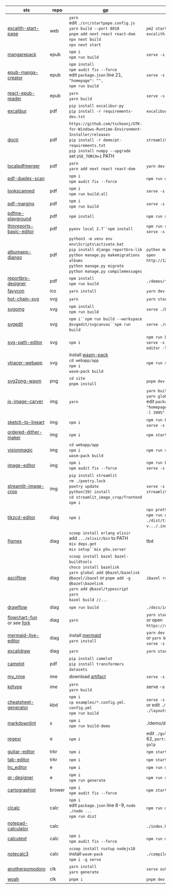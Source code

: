 sts|repo|gp|install|start|preview
---|---|---|---|---|---
|[excalith-start-page](https://github.com/excalith/excalith-start-page)|web|`yarn`<br>edit `./src/startpape.config.js`<br>`yarn build --port 8010`<br>`pnpm add next react react-dom`<br>`npx next build`<br>`npx next start`|`pm2 start deploy.json --name excalith-start-page --watch`|![](_media/excalith-start-page.png)
|[mangarepack](https://github.com/Aeroblast/MangaRepack)|epub|`npm i`<br>`npm run build`|`serve -s dist`|![](_media/mangarepack.png)
|[epub-manga-creator](https://github.com/wing-kai/epub-manga-creator)|epub|`npm install`<br>`npm audit fix --force`<br>edit `package.json` line 21, `"homepage": "",`<br>`npm run build`|`serve -s build`|![](_media/epub-manga-creator.png)
|[react-epub-reader](https://github.com/alex1504/react-epub-reader)|epub|`yarn`<br>`yarn build`|`serve -s dist`|![](_media/react-epub-reader.png)
|[excalibur](https://github.com/camelot-dev/excalibur)|pdf|`pip install excalibur-py`<br>`pip install -r requirements-dev.txt`|`excalibur webserver`|![]()tbd
|[doctr](https://github.com/mindee/doctr)|pdf|`https://github.com/tschoonj/GTK-for-Windows-Runtime-Environment-Installer/releases`<br>`pip install -r demo/pt-requirements.txt`<br>`pip install numpy --upgrade`<br>set `USE_TORCH=1` PATH|`streamlit run demo/app.py`|![](_media/doctr.png)
|[localpdfmerger](https://github.com/julianfbeck/localpdfmerger)|pdf|`yarn`<br>`yarn add next react react-dom`|`yarn dev`|![](_media/localpdfmerger.png)
|[pdf-duplex-scan](https://github.com/clemensheithecker/pdf-duplex-scan)||`npm i`<br>`npm audit fix --force`|`npm run dev`|![](_media/pdf-duplex-scan.png)
|[lookscanned](https://github.com/rwv/lookscanned.io)|pdf|`npm i`<br>`npm run build:all`|`serve -s dist`|![](_media/lookscanned.png)
|[pdf-margins](https://github.com/ToyVo/pdf-margins)|pdf|`npm i`<br>`npm run build`|`serve -s build`|![](_media/pdf-margins.png)
|[pdfme-playground](https://github.com/pdfme/pdfme-playground)|pdf|`npm install`|`npm run start`|![](_media/pdfme-playground.png)
|[thinreports-basic-editor](https://github.com/thinreports/thinreports-basic-editor)|pdf|`pyenv local 2.7``npm install`|`npm run start`<br>`serve -s app`|![](_media/thinreports-basic-editor.png)
|[albumapp-django](https://github.com/jobsta/albumapp-django)|pdf|`python3 -m venv env`<br>`env\Scripts\activate.bat`<br>`pip install django reportbro-lib`<br>`python manage.py makemigrations albums`<br>`python manage.py migrate`<br>`python manage.py compilemessages`|`python manage.py runserver`<br>`open http://127.0.0.1:8000/albums`|![](_media/albumapp-django.png)
|[reportbro-designer](https://github.com/jobsta/reportbro-designer)|pdf|`npm install`<br>`npm run build`|`./demos/*.html`|![](_media/reportbro-designer.png)
|[favycon](https://github.com/ruisaraiva19/favycon)|ico|`yarn install`|`yarn dev`|![](_media/favycon.png)
|[hot-chain-svg](https://github.com/w1nt3r-eth/hot-chain-svg)|svg|`yarn`|`yarn start`|![](_media/hot-chain-svg.png)
|[svgomg](https://github.com/jakearchibald/svgomg)|svg|`npm install`<br>`npm run build`|`serve ./build`|![](_media/svgomg.png)
|[svgedit](https://github.com/SVG-Edit/svgedit)|svg|`npm i``npm run build --workspace @svgedit/svgcanvas``npm run build`|`serve ./dist/editor`|![](_media/svgedit.png)
|[svg-path-editor](https://github.com/Yqnn/svg-path-editor)|svg|`npm i`|`npm run build`<br>`serve -s dist/svg-path-editor -l 3000`|![](_media/svg-path-editor.png)
|[vtracer-webapp](https://github.com/visioncortex/vtracer)|svg|install [wasm-pack](https://rustwasm.github.io/wasm-pack)<br>`cd webapp/app`<br>`npm i`<br>`wasm-pack build`|`npm run start -- --port 8000`|![](_media/vtracer-webapp.png)
|[svg2png-wasm](https://github.com/ssssota/svg2png-wasm)|png|`cd site`<br>`pnpm install`|`pnpm dev`|![]()tbd
|[js-image-carver](https://github.com/trekhleb/js-image-carver)|img|`yarn`|`yarn build`<br>`yarn global add serve`<br>edit `package.json`, `"homepage": "serve -s build -l 3995"`<br>|![](_media/js-image-carver.png)
|[sketch-to-lineart](https://github.com/seleb/sketch-to-lineart)|img|`npm i`|`npm run build`<br>`serve -s docs`|![](_media/sketch-to-lineart.png)
|[ordered-dither-maker](https://github.com/seleb/ordered-dither-maker)|img|`npm i`|`npm start`|![](_media/ordered-dither-maker.png)
|[visionmagic](https://github.com/visioncortex/visionmagic)|img|`cd webapp/app`<br>`npm i`<br>`wasm-pack build`|`npm run start -- --port 3000`|![](_media/visionmagic.png)
|[image-editor](https://github.com/andrepv/image-editor)|img|`npm i`<br>`npm audit fix --force`|`npm run build`<br>`serve -s build -l 3001`|![](_media/image-editor.png)
|[streamlit-image-crop](https://github.com/mitsuse/streamlit-image-crop)|img|`pip install streamlit`<br>`rm ./poetry.lock`<br>`poetry update`<br>`python(39) install  `<br>`cd streamlit_image_crop/frontend`<br>`npm i`|`serve -s build -l 3001` and `streamlit run example.py`|![](_media/streamlit-image-crop.png)
|[tikzcd-editor](https://github.com/yishn/tikzcd-editor)|diag|`npm i`|`npx prettier --write .`<br>`npm run dist`<br>`./dist/tikzcd-editor-v.../.index.html`|![](_media/tikzcd-editor.png)|![](_media/tikzcd-editor.png)
|[figmex](https://github.com/nbw/figmex)|diag|`scoop install erlang elixir`<br>add `.../elixir/bin` to PATH<br>`mix deps.get`<br>`mix setup``mix phx.server`|![]()tbd
|[asciiflow](https://github.com/lewish/asciiflow)|diag|`scoop install bazel bazel-buildtools`<br>`choco install bazelisk`<br>`yarn global add @bazel/bazelisk @bazel/ibazel` or `pnpm add -g @bazel\bazelisk` <br>`yarn add @bazel/typescript`<br>`yarn`<br>`bazel build //...`|`ibazel run client:devserver`|![]()tbd
|[drawflow](https://github.com/jerosoler/Drawflow)|diag|`npm run build`|`./docs/index.html`|![](_media/drawflow.png)
|[flowchart-fun](https://github.com/tone-row/flowchart-fun)<br>or see [fork](https://github.com/piaverous/flowchart-fun) |diag|`yarn`|`yarn start`<br>or open `https://vercel.com/dashboard`|![](_media/flowchart-fun.png)
|[mermaid-live-editor](https://github.com/mermaid-js/mermaid-live-editor)|diag|install [mermaid](https://mermaid-js.github.io/mermaid)<br>`yarn install`|`yarn dev -- --open`<br>or `yarn build`<br>`serve -s docs -l 3998`|![](_media/mermaid-live-editor.png)
|[excalidraw](https://github.com/excalidraw/excalidraw)|diag|`yarn`|`yarn start`|![](_media/excalidraw.png)
|[camelot](https://github.com/camelot-dev/camelot)|pdf|`pip install camelot`<br>`pip install transformers datasets`||![]()tbd
|[my_rime](https://github.com/LibreService/my_rime)|ime|download [artifact](https://github.com/LibreService/my_rime/releases/download/latest/my-rime-dist.zip)|`serve -s my-rime-dist`|![](_media/my_rime.png)
|[kdtype](https://github.com/steveruizok/kdtype)|ime|`yarn`<br>`yarn build`|serve -s dist`|![](_media/kdtype.png)
|[cheatsheet-generator](https://github.com/nathanlesage/cheatsheet-generator)|kbd|`npm i`<br>`cp examples/*.config.yml. config.yml`<br>`npm run build`<br>|`serve -s dist`<br>or edit `./assets/template.htm`, `./layouts/layout_map.yml`|![](_media/cheatsheet-generator.png)
|[markdownlint](https://github.com/DavidAnson/markdownlint)|s|`npm i`<br>`npm run build-demo`|./demo/default.htm|![](_media/markdownlint.png)tbd
|[regexr](https://github.com/gskinner/regexr)|e|`npm i`|edit `./gulpfile.babel.js` line 62, `port: 3001`<br>`gulp`|![](_media/regexr.png)
|[guitar-editor](https://github.com/Haixiang6123/guitar-editor)|trkr|`npm i`|`npm start`|![](_media/guitar-editor.png)
|[tab-editor](https://github.com/calesce/tab-editor)|trkr|`npm i`|`npm start`|![](_media/tab-editor.png)
|[lrc_editor](https://github.com/yiyizym/lrc_editor)|e|`npm i`|`npm run dev`|![](_media/lrc_editor.png)
|[qr-designer](https://github.com/kochrt/qr-designer)|e|`npm i`<br>`npm run generate`|`npm run start`|![](_media/qr-designer.png)
|[cartographist](https://github.com/szymonkaliski/cartographist)|brower|`npm i`<br>`npm audit fix --force`|`npm start`|![](_media/cartographist.png)
|[clcalc](https://github.com/ovk/clcalc)|calc|`npm i`<br>edit `package.json` line 8-9, `node ./node ...`<br>`npm run dist`|`npm run dev`|![](_media/clcalc.png)
|[notepad-calculator](https://github.com/SteveRidout/notepad-calculator)|calc||`./index.html`|![](_media/notepad-calculator.png)
|[calcutext](https://github.com/jaredreich/calcutext)|calc|`npm i`<br>`npm audit fix --force`|`npm run dev`|![](_media/calcutext.png)
|[notecalc3](https://github.com/bbodi/notecalc3)|calc|`scoop install rustup nodejs18`<br>install `wasm-pack`<br>`npm i -g serve`|`./compile_and_run.bat`|![](_media/notecalc3.png)
|[anotherpomodoro](https://github.com/Hanziness/AnotherPomodoro)|clk|`yarn install`<br>`yarn generate`|`serve output/public`|![](_media/anotherpomodoro.png)
|[woah](https://github.com/pabueco/woah)|clk|`pnpm i`|`pnpm dev`|![](_media/woah.png)